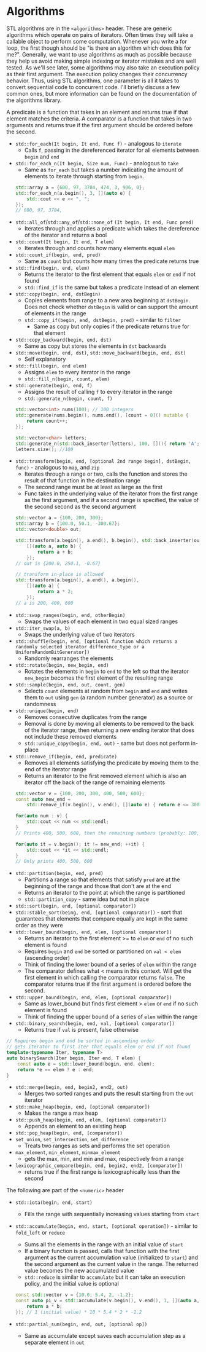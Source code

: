 # Algorithms

STL algorithms are in the `<algorithms>` header. These are generic algorithms which operate on pairs of iterators. 
Often times they will take a callable object to perform some computation. 
Whenever you write a for loop, the first though should be "is there an algorithm which does this for me?". 
Generally, we want to use algorithms as much as possible because they help us avoid making simple indexing or iterator mistakes and are well tested. 
As we'll see later, some algorithms may also take an execution policy as their first argument. The execution policy changes their concurrency behavior. 
Thus, using STL algorithms, one parameter is all it takes to convert sequential code to concurrent code. 
I'll briefly discuss a few common ones, but more information can be found on the documentation of the algorithms library.

A predicate is a function that takes in an element and returns true if that element matches the criteria. 
A comparator is a function that takes in two arguments and returns true if the first argument should be ordered before the second.

* `std::for_each(It begin, It end, Func f)` - analogous to `iterate`
    * Calls `f`, passing in the dereferenced iterator for all elements between `begin` and `end`
* `std::for_each_n(It begin, Size num, Func)` - analogous to `take`
    * Same as `for_each` but takes a number indicating the amount of elements to iterate through starting from `begin`.
    ```C++
    std::array a = {600, 97, 3784, 474, 3, 906, 0};
    std::for_each_n(a.begin(), 3, [](auto e) {
        std::cout << e << ", ";
    });
    // 600, 97, 3784, 
    ```
* `std::all_of`/`std::any_of`/`std::none_of` `(It begin, It end, Func pred)`
    * Iterates through and applies a predicate which takes the dereference of the iterator and returns a bool
* `std::count(It begin, It end, T elem)`
    * Iterates through and counts how many elements equal `elem`
* `std::count_if(begin, end, pred)`
    * Same as `count` but counts how many times the predicate returns true
* `std::find(begin, end, elem)`
    * Returns the iterator to the first element that equals `elem` or `end` if not found
    * `std::find_if` is the same but takes a predicate instead of an element
* `std::copy(begin, end, dstBegin)`
    * Copies elements from range to a new area beginning at `dstBegin`. Does not check whether `dstBegin` is valid or can support the amount of elements in the range
    * `std::copy_if(begin, end, dstBegin, pred)` - similar to `filter`
        * Same as copy but only copies if the predicate returns true for that element
* `std::copy_backward(begin, end, dst)`
    * Same as copy but stores the elements in `dst` backwards
* `std::move(begin, end, dst)`, `std::move_backward(begin, end, dst)`
    * Self explanatory
* `std::fill(begin, end elem)`
    * Assigns `elem` to every iterator in the range
    * `std::fill_n(begin, count, elem)`
* `std::generate(begin, end, f)`
    * Assigns the result of calling `f` to every iterator in the range
    * `std::generate_n(begin, count, f)`
    ```C++
    std::vector<int> nums(100); // 100 integers
    std::generate(nums.begin(), nums.end(), [count = 0]() mutable {
        return count++;
    });
  
    std::vector<char> letters;
    std::generate_n(std::back_inserter(letters), 100, [](){ return 'A'; });
    letters.size(); //100
    ```
*  `std::transform(begin, end, [optional 2nd range begin], dstBegin, func)` - analogous to `map`, and `zip`
    * Iterates through a range or two, calls the function and stores the result of that function in the destination range
    * The second range must be at least as large as the first
    * Func takes in the underlying value of the iterator from the first range as the first argument, and if a second range is specified, the value of the second second as the second argument
    ```C++
    std::vector a = {100, 200, 300};
    std::array b = {100.0, 50.1, -300.67};
    std::vector<double> out;

    std::transform(a.begin(), a.end(), b.begin(), std::back_inserter(out),
        [](auto a, auto b) {
            return a + b;
        });
    // out is {200.0, 250.1, -0.67}

    // transform in-place is allowed
    std::transform(a.begin(), a.end(), a.begin(),
        [](auto a) {
            return a * 2;
        });
    // a is 200, 400, 600
    ```
* `std::swap_ranges(begin, end, otherBegin)`
    * Swaps the values of each element in two equal sized ranges
* `std::iter_swap(a, b)`
    * Swaps the underlying value of two iterators
* `std::shuffle(begin, end, [optional function which returns a randomly selected iterator difference_type or a UniformRandomBitGenerator])`
    * Randomly rearranges the elements
* `std::rotate(begin, new_begin, end)`
    * Rotates the elements in `begin` to `end` to the left so that the iterator `new_begin` becomes the first element of the resulting range
* `std::sample(begin, end, out, count, gen)`
    * Selects `count` elements at random from `begin` and `end` and writes them to `out` using `gen` (a random number generator) as a source or randomness
* `std::unique(begin, end)`
    * Removes consecutive duplicates from the range
    * Removal is done by moving all elements to be removed to the back of the iterator range, then returning a new ending iterator that does not include these removed elements
    * `std::unique_copy(begin, end, out)` - same but does not perform in-place
* `std::remove_if(begin, end, predicate)`
    * Removes all elements satisfying the predicate by moving them to the end of the iterator range
    * Returns an iterator to the first removed element which is also an iterator off the back of the range of remaining elements
    ```C++
    std::vector v = {100, 200, 300, 400, 500, 600};
    const auto new_end = 
        std::remove_if(v.begin(), v.end(), [](auto e) { return e <= 300; });
  
    for(auto num : v) {
        std::cout << num << std::endl;
    }
    // Prints 400, 500, 600, then the remaining numbers (probably: 100, 200, 300)
  
    for(auto it = v.begin(); it != new_end; ++it) {
        std::cout << *it << std::endl;
    }
    // Only prints 400, 500, 600 
    ```
* `std::partition(begin, end, pred)`
    * Partitions a range so that elements that satisfy `pred` are at the beginning of the range and those that don't are at the end
    * Returns an iterator to the point at which the range is partitioned
    * `std::partition_copy` - same idea but not in place
* `std::sort(begin, end, [optional comparator])`
* `std::stable_sort(being, end, [optional comparator])` - sort that guarantees that elements that compare equally are kept in the same order as they were
* `std::lower_bound(begin, end, elem, [optional comparator])`
    * Returns an iterator to the first element >= to `elem` or `end` of no such element is found
    * Requires `begin` and `end` be sorted or partitioned on `val < elem` (ascending order)
    * Think of finding the lower bound of a series of `elem` within the range
    * The comparator defines what < means in this context. Will get the first element in which calling the comparator returns `false`. The comparator returns true if the first argument is ordered before the second.
* `std::upper_bound(begin, end, elem, [optional comparator])`
    * Same as lower_bound but finds first element > `elem` or `end` if no such element is found
    * Think of finding the upper bound of a series of `elem` within the range
* `std::binary_search(begin, end, val, [optional comparator])`
    * Returns true if `val` is present, false otherwise
```C++
// Requires begin and end be sorted in ascending order
// gets iterator to first iter that equals elem or end if not found
template<typename Iter, typename T>
auto binarySearch(Iter begin, Iter end, T elem) {
    const auto e = std::lower_bound(begin, end, elem);
    return *e == elem ? e : end;
}
```
* `std::merge(begin, end, begin2, end2, out)`
    * Merges two sorted ranges and puts the result starting from the `out` iterator
* `std::make_heap(begin, end, [optional comparator])`
    * Makes the range a max heap
* `std::push_heap(begin, end, elem, [optional comparator])`
    * Appends an element to an existing heap
* `std::pop_heap(begin, end, [comparator])`
* `set_union`, `set_intersection`, `set_difference`
    * Treats two ranges as sets and performs the set operation
* `max_element`, `min_element`, `minmax_element`
    * gets the max, min, and min and max, respectively from a range
* `lexicographic_compare(begin, end, begin2, end2, [comparator])`
    * returns true if the first range is lexicographically less than the second

The following are part of the `<numeric>` header

* `std::iota(begin, end, start)`
    * Fills the range with sequentially increasing values starting from `start`
* `std::accumulate(begin, end, start, [optional operation])` - similar to `fold_left` or `reduce`
    * Sums all the elements in the range with an initial value of `start`
    * If a binary function is passed, calls that function with the first argument as the current accumulation value (initialized to `start`) and the second argument as the current value in the range. The returned value becomes the new accumulated value
    * `std::reduce` is similar to `accumulate` but it can take an execution policy, and the initial value is optional

    ```C++
    const std::vector v = {10.0, 5.4, 2, -1.2};
    const auto pi_v = std::accumulate(v.begin(), v.end(), 1, [](auto a, auto b) {
        return a * b;
    }); // 1 (initial value) * 10 * 5.4 * 2 * -1.2
    ```
* `std::partial_sum(begin, end, out, [optional op])`
    * Same as accumulate except saves each accumulation step as a separate element in `out`